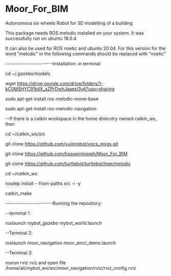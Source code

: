 # Moor_For_BIM
Autonomous six wheels Robot for 3D modelling of a building


This package needs ROS melodic installed on your system. It was successfully run on ubuntu 18.0.4


It can also be used for ROS noetic and ubuntu 20.04. For this version for the word "melodic" in the following commands should be replaced with "noetic" 

-----------------------Installation: 
in terminal:

cd ~/.gazebo/models

wget https://drive.google.com/drive/folders/1-kC0MSHYC91biIX_aZPrDwhJaaexI3yA?usp=sharing

sudo apt-get install ros-melodic-move-base 

sudo apt-get install ros-melodic-navigation

--If there is a catkin workspace in the home direcotry named catkin_ws, then 

cd ~/catkin_ws/src 

git clone https://github.com/yujinrobot/yocs_msgs.git

git clone https://github.com/hosseininaveh/Moor_For_BIM 

git clone https://github.com/turtlebot/turtlebot/tree/melodic

cd ~/catkin_ws

rosdep install --from-paths src -i -y

catkin_make


-----------------------Running the repository: 

--terminal 1: 

roslaunch mybot_gazebo mybot_world.launch

--Terminal 2: 

roslaunch moor_navigation moor_amcl_demo.launch

--Terminal 3: 

rosrun rviz rviz and open file /home/ali/mybot_ws/src/moor_navigation/rviz/rviz_config.rviz
